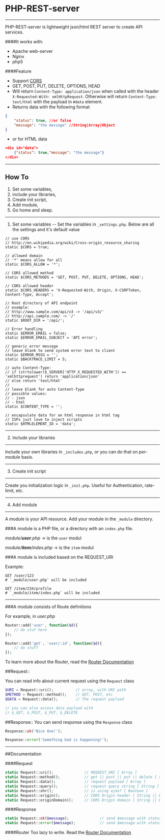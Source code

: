 PHP-REST-server
=========

---

PHP-REST-server is  lightweight json/html REST server to create API services.

####It works with:
- Apache web-server 
- Nginx
- php5


####Feature
- Support  [CORS](http://en.wikipedia.org/wiki/Cross-origin_resource_sharing)
- GET, POST, PUT, DELETE, OPTIONS, HEAD
- Will return `Content-Type: application/json` when called with the header `X-Requested-With: xmlHttpRequest`. Otherwise will return `Content-Type: text/html` with the payload in `#data` element.
- Returns data with the following format

```json
{
    "status": true, //or false
    "message": "the message" //String|Array|Object
}
```
- or for HTML data
```json
<div id="data">
	{"status": true,"message": "the message"}
</div>
```
---

How To
----
1. Set some variables,
2. include your libraries,
3. Create init script,
4. Add module,
5. Go home and sleep.


---

1. Set some variables
--
Set the variables in `_settings.php`. Below are all the settings and it's default value

```
// use CORS 
// http://en.wikipedia.org/wiki/Cross-origin_resource_sharing
static $CORS = true;

// allowed domain
// '*' means allow for all
static $CORS_ALLOW = '*';

// CORS allowed method
static $CORS_METHODS = 'GET, POST, PUT, DELETE, OPTIONS, HEAD';

// CORS allowed header
static $CORS_HEADERS = 'X-Requested-With, Origin, X-CSRFToken, Content-Type, Accept';

// Root directory of API endpoint
// example: 
// http://www.sample.com/api/v3 -> '/api/v3/'
// http://api.sample.com/ -> '/'
static $ROOT_DIR = '/api/';

// Error handling
static $ERROR_EMAIL = false;
static $ERROR_EMAIL_SUBJECT = 'API error';

// generic error message
// leave blank to send system error text to client
static $ERROR_MSSG = '';
static $BACKTRACE_LIMIT = 5;

// auto Content-Type:
// if (strtolower($_SERVER['HTTP_X_REQUESTED_WITH']) == 'xmlhttprequest') return 'application/json'
// else return 'text/html'
//
// leave blank for auto Content-Type
// possible values:
// - json
// - html
static $CONTENT_TYPE = '';

// encapsulate data for an html response in html tag
// ISPs just love to inject scripts
static $HTMLELEMENT_ID = 'data';
```

---

2. Include your libraries
---

Include your own libraries in `_includes.php`, or you can do that on *per-module* basis.

---

3. Create init script
---

Create you initialization logic in `_init.php`.  Useful for Authentication, rate-limit, etc.

---

4. Add module
---

A module is your API resource. Add your module in the `_module` directory.

###A module is a PHP file, or a directory with an `index.php` file.

*module/__user__.php* -> is the `user` modul

*module/__item__/index.php* -> is the `item` modul


###A module is included based on the REQUEST_URI

Example:
```
GET /user/123
# `_module/user.php` will be included

GET /item/234/profile
# `_module/item/index.php` will be included
```
---


###A module consists of Route definitions

For example, in *user.php*
```php
Router::add('user', function($d){
    // do stuf here
});

Router::add('get', 'user/:id', function($d){
    // do stuff
});
```

To learn more about the Router, read the [Router Documentation](https://github.com/juji/PHP-Router)


##Request::

You can read info about current request using the `Request` class
```php
$URI = Request::uri();          // array, with URI path
$METHOD = Request::method();    // GET, POST, etc
$DATA = Request::data();        // The request payload

// you can also access data payload with 
// $_GET, $_POST, $_PUT, $_DELETE
```


##Response::
You can send response using the `Response` class
```php
Response::ok('Nice One!');
```
```php
Response::error('Something bad is happening!');
```
---


##Documentation


####Request

```php
static Request::uri();              // REQUEST_URI [ Array ]
static Request::method();           // get || post || put || delete [ String ]
static Request::data();             // request payload [ Array ]
static Request::query();            // request query string [ String ]
static Request::xhr();              // is using ajax? [ Boolean ]
static Request::origin();           // CORS Origin header [ String || Boolean ]
static Request::originDomain();     // CORS Origin domain [ String || Boolean ]
```


####Response
```php
static Request::ok($message);              // send $message with status true
static Request::error($message);           // send $message with status false
```

####Router
Too lazy to write. Read the [Router Documentation](https://github.com/juji/PHP-Router)